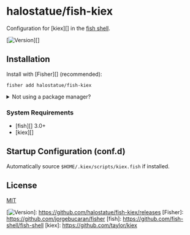 # halostatue/fish-kiex

Configuration for [kiex][] in the [fish shell][].

[![Version][]][]

## Installation

Install with [Fisher][] (recommended):

```fish
fisher add halostatue/fish-kiex
```

<details>
<summary>Not using a package manager?</summary>

---

Copy `conf.d/*.fish` to your fish configuration directory preserving the
directory structure.
</details>

### System Requirements

- [fish][] 3.0+
- [kiex][]

## Startup Configuration (conf.d)

Automatically source `$HOME/.kiex/scripts/kiex.fish` if installed.

## License

[MIT](LICENCE.md)

[fish shell]: https://fishshell.com "friendly interactive shell"
[Version]: https://img.shields.io/github/tag/halostatue/fish-kiex.svg?label=Version
[![Version][]]: https://github.com/halostatue/fish-kiex/releases
[Fisher]: https://github.com/jorgebucaran/fisher
[fish]: https://github.com/fish-shell/fish-shell
[kiex]: https://github.com/taylor/kiex
